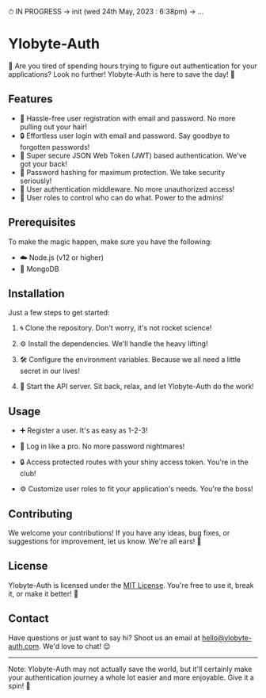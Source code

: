 ⏱ IN PROGRESS -> init (wed 24th May, 2023 : 6:38pm) -> ... 

# Ylobyte-Auth

🔐 Are you tired of spending hours trying to figure out authentication for your applications? Look no further! Ylobyte-Auth is here to save the day! 💪

## Features

- 📝 Hassle-free user registration with email and password. No more pulling out your hair!
- 🔒 Effortless user login with email and password. Say goodbye to forgotten passwords!
- 🔐 Super secure JSON Web Token (JWT) based authentication. We've got your back!
- 🔐 Password hashing for maximum protection. We take security seriously!
- 🚧 User authentication middleware. No more unauthorized access!
- 👥 User roles to control who can do what. Power to the admins!

## Prerequisites

To make the magic happen, make sure you have the following:

- ☁️ Node.js (v12 or higher)
- 💾 MongoDB

## Installation

Just a few steps to get started:

1. 🌀 Clone the repository. Don't worry, it's not rocket science!

2. ⚙️ Install the dependencies. We'll handle the heavy lifting!

3. 🛠️ Configure the environment variables. Because we all need a little secret in our lives!

4. 🚀 Start the API server. Sit back, relax, and let Ylobyte-Auth do the work!

## Usage

- ➕ Register a user. It's as easy as 1-2-3!

- 🔑 Log in like a pro. No more password nightmares!

- 🔒 Access protected routes with your shiny access token. You're in the club!

- ⚙️ Customize user roles to fit your application's needs. You're the boss!

## Contributing

We welcome your contributions! If you have any ideas, bug fixes, or suggestions for improvement, let us know. We're all ears! 🙌

## License

Ylobyte-Auth is licensed under the [MIT License](LICENSE). You're free to use it, break it, or make it better! 📜

## Contact

Have questions or just want to say hi? Shoot us an email at [hello@ylobyte-auth.com](mailto:hello@ylobyte-auth.com). We'd love to chat! 😊

---

Note: Ylobyte-Auth may not actually save the world, but it'll certainly make your authentication journey a whole lot easier and more enjoyable. Give it a spin! 🚀
